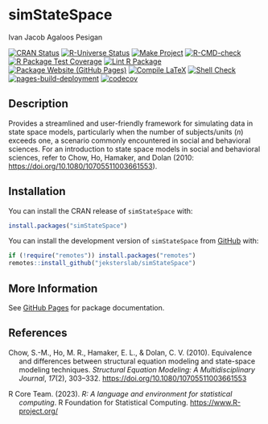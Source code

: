 simStateSpace
================
Ivan Jacob Agaloos Pesigan

<!-- README.md is generated from .setup/readme/README.Rmd. Please edit that file -->
<!-- badges: start -->

[![CRAN
Status](https://www.r-pkg.org/badges/version/simStateSpace)](https://cran.r-project.org/package=simStateSpace)
[![R-Universe
Status](https://jeksterslab.r-universe.dev/badges/simStateSpace)](https://jeksterslab.r-universe.dev)
[![Make
Project](https://github.com/jeksterslab/simStateSpace/actions/workflows/make.yml/badge.svg)](https://github.com/jeksterslab/simStateSpace/actions/workflows/make.yml)
[![R-CMD-check](https://github.com/jeksterslab/simStateSpace/actions/workflows/check-full.yml/badge.svg)](https://github.com/jeksterslab/simStateSpace/actions/workflows/check-full.yml)
[![R Package Test
Coverage](https://github.com/jeksterslab/simStateSpace/actions/workflows/test-coverage.yml/badge.svg)](https://github.com/jeksterslab/simStateSpace/actions/workflows/test-coverage.yml)
[![Lint R
Package](https://github.com/jeksterslab/simStateSpace/actions/workflows/lint.yml/badge.svg)](https://github.com/jeksterslab/simStateSpace/actions/workflows/lint.yml)
[![Package Website (GitHub
Pages)](https://github.com/jeksterslab/simStateSpace/actions/workflows/pkgdown-gh-pages.yml/badge.svg)](https://github.com/jeksterslab/simStateSpace/actions/workflows/pkgdown-gh-pages.yml)
[![Compile
LaTeX](https://github.com/jeksterslab/simStateSpace/actions/workflows/latex.yml/badge.svg)](https://github.com/jeksterslab/simStateSpace/actions/workflows/latex.yml)
[![Shell
Check](https://github.com/jeksterslab/simStateSpace/actions/workflows/shellcheck.yml/badge.svg)](https://github.com/jeksterslab/simStateSpace/actions/workflows/shellcheck.yml)
[![pages-build-deployment](https://github.com/jeksterslab/simStateSpace/actions/workflows/pages/pages-build-deployment/badge.svg)](https://github.com/jeksterslab/simStateSpace/actions/workflows/pages/pages-build-deployment)
[![codecov](https://codecov.io/gh/jeksterslab/simStateSpace/branch/main/graph/badge.svg?token=KVLUET3DJ6)](https://codecov.io/gh/jeksterslab/simStateSpace)
<!-- badges: end -->

## Description

Provides a streamlined and user-friendly framework for simulating data
in state space models, particularly when the number of subjects/units
($n$) exceeds one, a scenario commonly encountered in social and
behavioral sciences. For an introduction to state space models in social
and behavioral sciences, refer to Chow, Ho, Hamaker, and Dolan (2010:
<https://doi.org/10.1080/10705511003661553>).

## Installation

You can install the CRAN release of `simStateSpace` with:

``` r
install.packages("simStateSpace")
```

You can install the development version of `simStateSpace` from
[GitHub](https://github.com/jeksterslab/simStateSpace) with:

``` r
if (!require("remotes")) install.packages("remotes")
remotes::install_github("jeksterslab/simStateSpace")
```

## More Information

See [GitHub Pages](https://jeksterslab.github.io/simStateSpace) for
package documentation.

## References

<div id="refs" class="references csl-bib-body hanging-indent"
entry-spacing="0" line-spacing="2">

<div id="ref-Chow-Ho-Hamaker-etal-2010" class="csl-entry">

Chow, S.-M., Ho, M. R., Hamaker, E. L., & Dolan, C. V. (2010).
Equivalence and differences between structural equation modeling and
state-space modeling techniques. *Structural Equation Modeling: A
Multidisciplinary Journal*, *17*(2), 303–332.
<https://doi.org/10.1080/10705511003661553>

</div>

<div id="ref-RCoreTeam-2023" class="csl-entry">

R Core Team. (2023). *R: A language and environment for statistical
computing*. R Foundation for Statistical Computing.
<https://www.R-project.org/>

</div>

</div>
